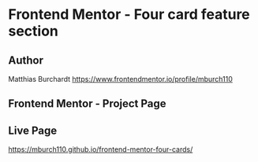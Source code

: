 # Frontend Mentor - Four card feature section

## Author

Matthias Burchardt
https://www.frontendmentor.io/profile/mburch110

## Frontend Mentor - Project Page

## Live Page

https://mburch110.github.io/frontend-mentor-four-cards/
